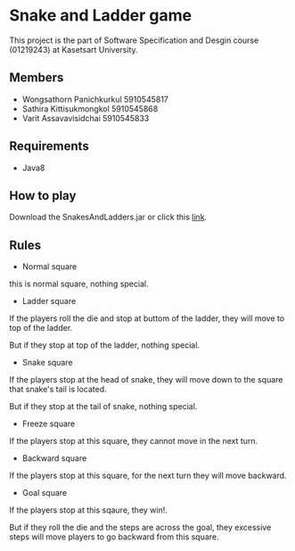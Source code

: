 # Snake and Ladder game 

This project is the part of Software Specification and Desgin course (01219243) at Kasetsart University.

## Members

- Wongsathorn Panichkurkul 5910545817
- Sathira Kittisukmongkol 5910545868
- Varit Assavavisidchai 5910545833

## Requirements

* Java8

## How to play

Download the SnakesAndLadders.jar or click this [link](SnakesAndLadders.jar).

## Rules

- Normal square 

this is normal square, nothing special.

- Ladder square 

If the players roll the die and stop at buttom of the ladder, they will move to top of the ladder. 

But if they stop at top of the ladder, nothing special.

- Snake square 

If the players stop at the head of snake, they will move down to the square that snake's tail is located. 

But if they stop at the tail of snake, nothing special.

- Freeze square 

If the players stop at this square, they cannot move in the next turn.

- Backward square 

If the players stop at this square, for the next turn they will move backward.

- Goal square

If the players stop at this sqaure, they win!. 

But if they roll the die and the steps are across the goal, they excessive steps will move players to go backward from this square.


